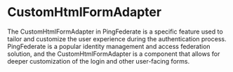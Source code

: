 # CustomHtmlFormAdapter

The CustomHtmlFormAdapter in PingFederate is a specific feature used to tailor and customize the user experience during the authentication process. PingFederate is a popular identity management and access federation solution, and the CustomHtmlFormAdapter is a component that allows for deeper customization of the login and other user-facing forms.
